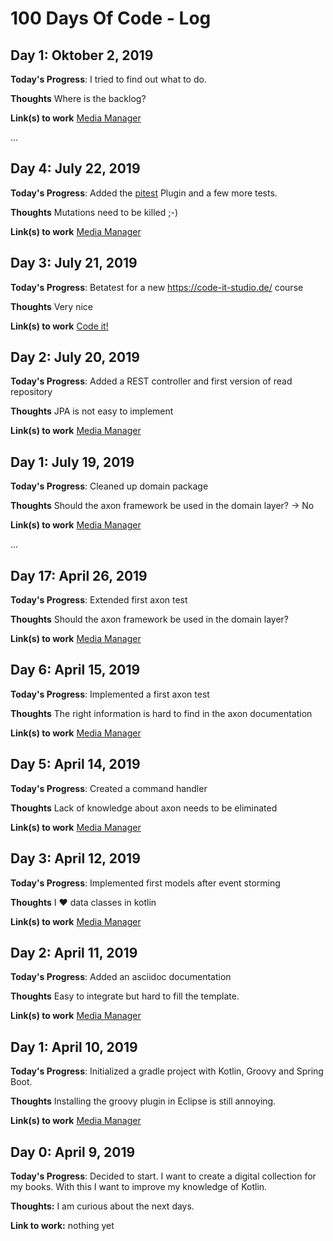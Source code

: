 # 100 Days Of Code - Log

## Day 1: Oktober 2, 2019

**Today's Progress**: I tried to find out what to do.

**Thoughts** Where is the backlog?

**Link(s) to work** [Media Manager](https://github.com/jacq42/media-manager)

...

## Day 4: July 22, 2019

**Today's Progress**: Added the [pitest](http://pitest.org/) Plugin and a few more tests.

**Thoughts** Mutations need to be killed ;-)

**Link(s) to work** [Media Manager](https://github.com/jacq42/media-manager)

## Day 3: July 21, 2019

**Today's Progress**: Betatest for a new https://code-it-studio.de/ course

**Thoughts** Very nice

**Link(s) to work** [Code it!](https://code-it-studio.de/)

## Day 2: July 20, 2019

**Today's Progress**: Added a REST controller and first version of read repository

**Thoughts** JPA is not easy to implement

**Link(s) to work** [Media Manager](https://github.com/jacq42/media-manager)

## Day 1: July 19, 2019

**Today's Progress**: Cleaned up domain package

**Thoughts** Should the axon framework be used in the domain layer? -> No

**Link(s) to work** [Media Manager](https://github.com/jacq42/media-manager)

...

## Day 17: April 26, 2019

**Today's Progress**: Extended first axon test

**Thoughts** Should the axon framework be used in the domain layer?

**Link(s) to work** [Media Manager](https://github.com/jacq42/media-manager)

## Day 6: April 15, 2019

**Today's Progress**: Implemented a first axon test

**Thoughts** The right information is hard to find in the axon documentation

**Link(s) to work** [Media Manager](https://github.com/jacq42/media-manager)

## Day 5: April 14, 2019

**Today's Progress**: Created a command handler

**Thoughts** Lack of knowledge about axon needs to be eliminated

**Link(s) to work** [Media Manager](https://github.com/jacq42/media-manager)

## Day 3: April 12, 2019

**Today's Progress**: Implemented first models after event storming

**Thoughts** I ♥ data classes in kotlin

**Link(s) to work** [Media Manager](https://github.com/jacq42/media-manager)

## Day 2: April 11, 2019

**Today's Progress**: Added an asciidoc documentation

**Thoughts** Easy to integrate but hard to fill the template.

**Link(s) to work** [Media Manager](https://github.com/jacq42/media-manager)

## Day 1: April 10, 2019

**Today's Progress**: Initialized a gradle project with Kotlin, Groovy and Spring Boot.

**Thoughts** Installing the groovy plugin in Eclipse is still annoying.

**Link(s) to work** [Media Manager](https://github.com/jacq42/media-manager)

## Day 0: April 9, 2019

**Today's Progress**: Decided to start. I want to create a digital collection for my books. With this I want to improve my knowledge of Kotlin.

**Thoughts:** I am curious about the next days.

**Link to work:** nothing yet


